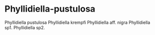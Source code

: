 # Phyllidiella-pustulosa

Phyllidiella pustulosa
Phyllidiella krempfi
Phyllidiella aff. nigra
Phyllidiella sp1.
Phyllidiella sp2.
